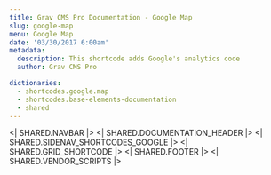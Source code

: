 ```yaml
---
title: Grav CMS Pro Documentation - Google Map
slug: google-map
menu: Google Map
date: '03/30/2017 6:00am'
metadata:
  description: This shortcode adds Google's analytics code
  author: Grav CMS Pro

dictionaries:
  - shortcodes.google.map
  - shortcodes.base-elements-documentation
  - shared
---
```


<| SHARED.NAVBAR |>
<| SHARED.DOCUMENTATION_HEADER |>
<| SHARED.SIDENAV_SHORTCODES_GOOGLE |>
<| SHARED.GRID_SHORTCODE |>
<| SHARED.FOOTER |>
<| SHARED.VENDOR_SCRIPTS |>
